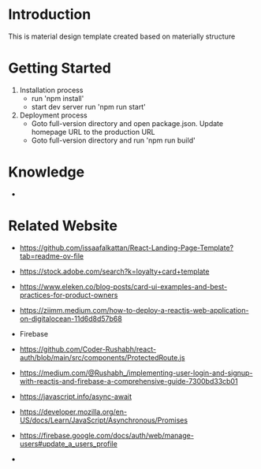 # Introduction

This is material design template created based on materially structure

# Getting Started

1. Installation process
   - run 'npm install'
   - start dev server run 'npm run start'
2. Deployment process
   - Goto full-version directory and open package.json. Update homepage URL to the production URL
   - Goto full-version directory and run 'npm run build'

# Knowledge
-  

# Related Website 
-  https://github.com/issaafalkattan/React-Landing-Page-Template?tab=readme-ov-file 
-  https://stock.adobe.com/search?k=loyalty+card+template 
-  https://www.eleken.co/blog-posts/card-ui-examples-and-best-practices-for-product-owners 
-  https://ziimm.medium.com/how-to-deploy-a-reactjs-web-application-on-digitalocean-11d6d8d57b68

-  Firebase 
-  https://github.com/Coder-Rushabh/react-auth/blob/main/src/components/ProtectedRoute.js
-  https://medium.com/@Rushabh_/implementing-user-login-and-signup-with-reactjs-and-firebase-a-comprehensive-guide-7300bd33cb01

-  https://javascript.info/async-await
-  https://developer.mozilla.org/en-US/docs/Learn/JavaScript/Asynchronous/Promises
-  https://firebase.google.com/docs/auth/web/manage-users#update_a_users_profile
-  